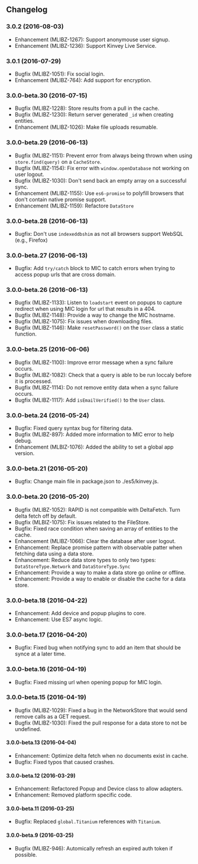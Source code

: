 ## Changelog
### 3.0.2 (2016-08-03)
* Enhancement (MLIBZ-1267): Support anonymouse user signup.
* Enhancement (MLIBZ-1236): Support Kinvey Live Service.

### 3.0.1 (2016-07-29)
* Bugfix (MLIBZ-1051): Fix social login.
* Enhancement (MLIBZ-764): Add support for encryption.

### 3.0.0-beta.30 (2016-07-15)
* Bugfix (MLIBZ-1228): Store results from a pull in the cache.
* Bugfix (MLIBZ-1230): Return server generated `_id` when creating entities.
* Enhancement (MLIBZ-1026): Make file uploads resumable.

### 3.0.0-beta.29 (2016-06-13)
* Bugfix (MLIBZ-1151): Prevent error from always being thrown when using `store.find(query)` on a `CacheStore`.
* Bugfix (MLIBZ-1154): Fix error with `window.openDatabase` not working on user logout.
* Bugfix (MLIBZ-1030): Don't send back an empty array on a successful sync.
* Enhancement (MLIBZ-1155): Use `es6-promise` to polyfill browsers that don't contain native promise support.
* Enhancement (MLIBZ-1159): Refactore `DataStore`

### 3.0.0-beta.28 (2016-06-13)
* Bugfix: Don't use `indexeddbshim` as not all browsers support WebSQL (e.g., Firefox)

### 3.0.0-beta.27 (2016-06-13)
* Bugfix: Add `try/catch` block to MIC to catch errors when trying to access popup urls that are cross domain.

### 3.0.0-beta.26 (2016-06-13)
* Bugfix (MLIBZ-1133): Listen to `loadstart` event on popups to capture redirect when using MIC login for url that results in a 404.
* Bugfix (MLIBZ-1148): Provide a way to change the MIC hostname.
* Bugfix (MLIBZ-1075): Fix issues when downloading files.
* Bugfix (MLIBZ-1146): Make `resetPassword()` on the `User` class a static function.

### 3.0.0-beta.25 (2016-06-06)
* Bugfix (MLIBZ-1100): Improve error message when a sync failure occurs.
* Bugfix (MLIBZ-1082): Check that a query is able to be run loccaly before it is processed.
* Bugfix (MLIBZ-1114): Do not remove entity data when a sync failure occurs.
* Bugfix (MLIBZ-1117): Add `isEmailVerified()` to the `User` class.

### 3.0.0-beta.24 (2016-05-24)
* Bugfix: Fixed query syntax bug for filtering data.
* Bugfix (MLIBZ-897): Added more information to MIC error to help debug.
* Enhancement (MLBIZ-1076): Added the ability to set a global app version.

### 3.0.0-beta.21 (2016-05-20)
* Bugfix: Change main file in package.json to ./es5/kinvey.js.

### 3.0.0-beta.20 (2016-05-20)
* Bugfix (MLIBZ-1052): RAPID is not compatible with DeltaFetch. Turn delta fetch off by default.
* Bugfix (MLBIZ-1075): Fix issues related to the FileStore.
* Bugfix: Fixed race condition when saving an array of entities to the cache.
* Enhancement (MLIBZ-1066): Clear the database after user logout.
* Enhancement: Replace promise pattern with observable patter when fetching data using a data store.
* Enhancement: Reduce data store types to only two types: `DataStoreType.Network` and `DataStoreType.Sync`
* Enhancement: Provide a way to make a data store go online or offline.
* Enhancement: Provide a way to enable or disable the cache for a data store.

### 3.0.0-beta.18 (2016-04-22)
* Enhancement: Add device and popup plugins to core.
* Enhancement: Use ES7 async logic.

### 3.0.0-beta.17 (2016-04-20)
* Bugfix: Fixed bug when notifying sync to add an item that should be synce at a later time.

### 3.0.0-beta.16 (2016-04-19)
* Bugfix: Fixed missing url when opening popup for MIC login.

### 3.0.0-beta.15 (2016-04-19)
* Bugfix (MLIBZ-1029): Fixed a bug in the NetworkStore that would send remove calls as a GET request.
* Bugfix (MLIBZ-1030): Fixed the pull response for a data store to not be undefined.

#### 3.0.0-beta.13 (2016-04-04)
* Enhancement: Optimize delta fetch when no documents exist in cache.
* Bugfix: Fixed typos that caused crashes.

#### 3.0.0-beta.12 (2016-03-29)
* Enhancement: Refactored Popup and Device class to allow adapters.
* Enhancement: Removed platform specific code.

#### 3.0.0-beta.11 (2016-03-25)
* Bugfix: Replaced `global.Titanium` references with `Titanium`.

#### 3.0.0-beta.9 (2016-03-25)
* Bugfix (MLIBZ-946): Automically refresh an expired auth token if possible.
